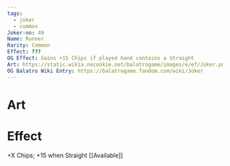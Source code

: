 ```yaml
---
tags:
  - joker
  - common
Joker-no: 49
Name: Runner
Rarity: Common
Effect: ???
OG Effect: Gains +15 Chips if played hand contains a Straight
Art: https://static.wikia.nocookie.net/balatrogame/images/e/ef/Joker.png/revision/latest?cb=20230925003651
OG Balatro Wiki Entry: https://balatrogame.fandom.com/wiki/Joker
---
```

# Art
# Effect
+X Chips; +15 when Straight [[Available]]